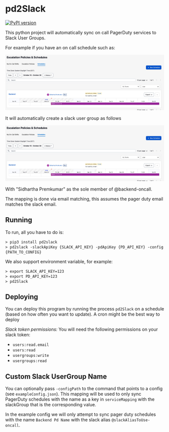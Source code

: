 # pd2Slack
[![PyPI version](https://badge.fury.io/py/pd2slack.svg)](https://badge.fury.io/py/pd2slack)

This python project will automatically sync on call PagerDuty services to Slack User Groups.

For example if you have an on call schedule such as: 
<p align="center">
  <img src="https://raw.githubusercontent.com/sidpremkumar/pd2slack/master/.github/src/pagerDutySchedule.jpeg" />
</p>

It will automatically create a slack user group as follows
<p align="center">
  <img src="https://raw.githubusercontent.com/sidpremkumar/pd2slack/master/.github/src/pagerDutySchedule.jpeg" />
</p>

With "Sidhartha Premkumar" as the sole member of @backend-oncall. 

The mapping is done via email matching, this assumes the pager duty email matches the slack email. 

## Running

To run, all you have to do is:
```
> pip3 install pd2slack
> pd2slack -slackApiKey {SLACK_API_KEY} -pdApiKey {PD_API_KEY} -config {PATH_TO_CONFIG}
```

We also support environment variable, for example:
```
> export SLACK_API_KEY=123
> export PD_API_KEY=123
> pd2Slack
```

## Deploying

You can deploy this program by running the process `pd2Slack` on a schedule (based on how often you want to update). A cron might be the best way to deploy

*Slack token permissions:* You will need the following permissions on your slack token:

* `users:read.email`
* `users:read`
* `usergroups:write`
* `usergroups:read`

## Custom Slack UserGroup Name

You can optionally pass `-configPath` to the command that points to a config (see `exampleConfig.json`). This mapping will be used to only sync PagerDuty schedules with the name as a key in `serviceMapping` with the slackGroup that is the corresponding value. 

In the example config we will only attempt to sync pager duty schedules with the name `Backend Pd Name` with the slack alias `@slackAliasToUse-oncall`. 